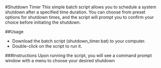 
#Shutdown Timer
This simple batch script allows you to schedule a system shutdown after a specified time duration. You can choose from preset options for shutdown times, and the script will prompt you to confirm your choice before initiating the shutdown.

##Usage
- Download the batch script (shutdown_timer.bat) to your computer.
- Double-click on the script to run it.

###Instructions
 Upon running the script, you will see a command prompt window with a menu to choose your desired shutdown
